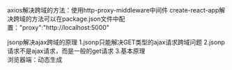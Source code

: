 axios解决跨域的方法：使用http-proxy-middleware中间件
create-react-app解决跨域的方法可以在package.json文件中配置："proxy":"http://localhost:5000"


jsonp解决ajax跨域的原理
  1.jsonp只能解决GET类型的ajax请求跨域问题
  2.jsonp请求不是ajax请求，而是一般的get请求
  3.基本原理  
    浏览器端：动态生成<script>来请求后台接口（src就是接口的url），定义好用于接收响应数据的函数（fn），并将函数名通过请求参数提交给后台（如：callback=fn）
    服务器端：接收到请求处理产生结果数据后，返回一个函数调用的js代码，并将结果数据作为实参传入函数调用。
    浏览器端：收到响应自动执行函数调用的js代码，也就执行了提前定义好的回调函数，并得到了需要的结果数据。